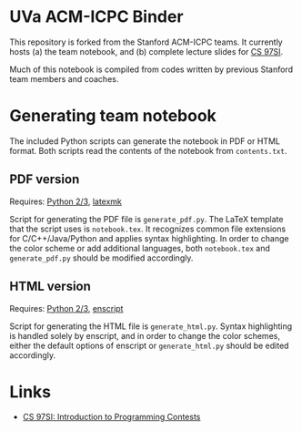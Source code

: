 UVa ACM-ICPC Binder
=================

This repository is forked from the Stanford ACM-ICPC teams.
It currently hosts (a) the team notebook, and (b) complete lecture slides for [CS 97SI](http://stanford.edu/class/cs97si/).

Much of this notebook is compiled from codes written by previous Stanford team members and coaches.

Generating team notebook
========================
The included Python scripts can generate the notebook in PDF or HTML format. Both scripts read the contents of the notebook from `contents.txt`.

PDF version
-----------
Requires: [Python 2/3](https://www.python.org/), [latexmk](https://www.ctan.org/pkg/latexmk/)

Script for generating the PDF file is `generate_pdf.py`.
The LaTeX template that the script uses is `notebook.tex`. It recognizes common file extensions for C/C++/Java/Python and applies syntax highlighting. In order to change the color scheme or add additional languages, both `notebook.tex` and `generate_pdf.py` should be modified accordingly.

HTML version
------------
Requires: [Python 2/3](https://www.python.org/), [enscript](https://www.gnu.org/software/enscript/)

Script for generating the HTML file is `generate_html.py`.
Syntax highlighting is handled solely by enscript, and in order to change the color schemes, either the default options of enscript or `generate_html.py` should be edited accordingly.

Links
=====
* [CS 97SI: Introduction to Programming Contests](http://stanford.edu/class/cs97si/)
